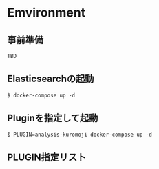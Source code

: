 # Emvironment

## 事前準備
```
TBD
```

## Elasticsearchの起動
```
$ docker-compose up -d
```

## Pluginを指定して起動
```
$ PLUGIN=analysis-kuromoji docker-compose up -d
```

## PLUGIN指定リスト


